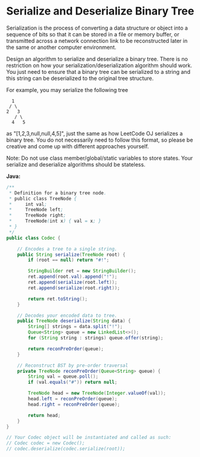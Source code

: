 # Serialize and Deserialize Binary Tree

Serialization is the process of converting a data structure or object into a sequence of bits so that it can be stored in a file or memory buffer, or transmitted across a network connection link to be reconstructed later in the same or another computer environment.

Design an algorithm to serialize and deserialize a binary tree. There is no restriction on how your serialization/deserialization algorithm should work. You just need to ensure that a binary tree can be serialized to a string and this string can be deserialized to the original tree structure.

For example, you may serialize the following tree

      1
     / \
    2   3
       / \
      4   5

as "[1,2,3,null,null,4,5]", just the same as how LeetCode OJ serializes a binary tree. You do not necessarily need to follow this format, so please be creative and come up with different approaches yourself.

Note: Do not use class member/global/static variables to store states. Your serialize and deserialize algorithms should be stateless.

**Java:**
```java
/**
 * Definition for a binary tree node.
 * public class TreeNode {
 *     int val;
 *     TreeNode left;
 *     TreeNode right;
 *     TreeNode(int x) { val = x; }
 * }
 */
public class Codec {

    // Encodes a tree to a single string.
    public String serialize(TreeNode root) {
        if (root == null) return "#!";

        StringBuilder ret = new StringBuilder();
        ret.append(root.val).append("!");
        ret.append(serialize(root.left));
        ret.append(serialize(root.right));

        return ret.toString();
    }

    // Decodes your encoded data to tree.
    public TreeNode deserialize(String data) {
        String[] strings = data.split("!");
        Queue<String> queue = new LinkedList<>();
        for (String string : strings) queue.offer(string);

        return reconPreOrder(queue);
    }

    // Reconstruct BST by pre-order traversal
    private TreeNode reconPreOrder(Queue<String> queue) {
        String val = queue.poll();
        if (val.equals("#")) return null;

        TreeNode head = new TreeNode(Integer.valueOf(val));
        head.left = reconPreOrder(queue);
        head.right = reconPreOrder(queue);

        return head;
    }
}

// Your Codec object will be instantiated and called as such:
// Codec codec = new Codec();
// codec.deserialize(codec.serialize(root));
```
